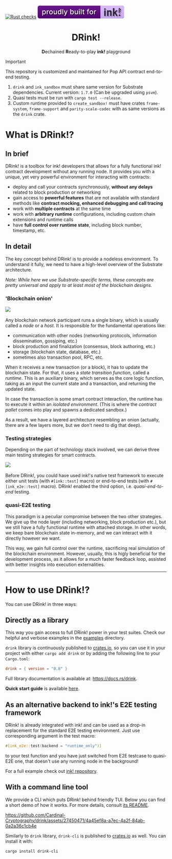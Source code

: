 [![Rust checks](https://github.com/Cardinal-Cryptography/drink/actions/workflows/rust-checks.yml/badge.svg)](https://github.com/Cardinal-Cryptography/drink/actions/workflows/rust-checks.yml)
[![Built for ink!](https://raw.githubusercontent.com/paritytech/ink/master/.images/built-for-ink.svg)](https://github.com/paritytech/ink)

<h1 align="center"> DRink! </h1>
<p align="center"> <b>D</b>echained <b>R</b>eady-to-play <b>ink!</b> playground </p>

> [!IMPORTANT]
> This repository is customized and maintained for Pop API contract end-to-end testing.
>
> 1. `drink` and `ink_sandbox` must share same version for Substrate dependencies. Current version: `1.7.0` (Can be upgraded using `psvm`).
> 2. Quasi tests must be run with `cargo test --release`.
> 3. Custom runtime provided to `create_sandbox!` must have crates `frame-system`, `frame-support` and `parity-scale-codec` with as same versions as the `drink` crate.

# What is DRink!?

## In brief

DRink! is a toolbox for ink! developers that allows for a fully functional ink! contract development without any running node.
It provides you with a unique, yet very powerful environment for interacting with contracts:

- deploy and call your contracts synchronously, **without any delays** related to block production or networking
- gain access to **powerful features** that are not available with standard methods like **contract mocking, enhanced debugging and call tracing**
- work with **multiple contracts** at the same time
- work with **arbitrary runtime** configurations, including custom chain extensions and runtime calls
- have **full control over runtime state**, including block number, timestamp, etc.

## In detail

The key concept behind DRink! is to provide a nodeless environment.
To understand it fully, we need to have a high-level overview of the Substrate architecture.

_Note: While here we use Substrate-specific terms, these concepts are pretty universal and apply to at least most of the blockchain designs._

### 'Blockchain onion'

<img src="resources/blockchain-onion.svg">

Any blockchain network participant runs a single binary, which is usually called a _node_ or a _host_.
It is responsible for the fundamental operations like:

- communication with other nodes (networking protocols, information dissemination, gossiping, etc.)
- block production and finalization (consensus, block authoring, etc.)
- storage (blockchain state, database, etc.)
- sometimes also transaction pool, RPC, etc.

When it receives a new transaction (or a block), it has to update the blockchain state.
For that, it uses a _state transition function_, called a _runtime_.
This is an auxiliary binary, which serves as the core logic function, taking as an input the current state and a transaction, and returning the updated state.

In case the transaction is some smart contract interaction, the runtime has to execute it within an _isolated environment_.
(This is where the _contract pallet_ comes into play and spawns a dedicated sandbox.)

As a result, we have a layered architecture resembling an onion (actually, there are a few layers more, but we don't need to dig that deep).

### Testing strategies

Depending on the part of technology stack involved, we can derive three main testing strategies for smart contracts.

<img src="resources/testing-strategies.svg">

Before DRink!, you could have used ink!'s native test framework to execute either unit tests (with `#[ink::test]` macro) or end-to-end tests (with `#[ink_e2e::test]` macro).
DRink! enabled the third option, i.e. _quasi-end-to-end_ testing.

### quasi-E2E testing

This paradigm is a peculiar compromise between the two other strategies.
We give up the node layer (including networking, block production etc.), but we still have a fully functional runtime with attached storage.
In other words, we keep bare blockchain state in-memory, and we can interact with it directly however we want.

This way, we gain full control over the runtime, sacrificing real simulation of the blockchain environment.
However, usually, this is higly beneficial for the development process, as it allows for a much faster feedback loop, assisted with better insights into execution externalities.

---

# How to use DRink!?

You can use DRink! in three ways:

## Directly as a library

This way you gain access to full DRink! power in your test suites.
Check our helpful and verbose examples in the [examples](examples) directory.

`drink` library is continuously published to [crates.io](https://crates.io/crates/drink), so you can use it in your project with either `cargo add drink` or by adding the following line to your `Cargo.toml`:

```toml
drink = { version = "0.8" }
```

Full library documentation is available at: https://docs.rs/drink.

**Quick start guide** is available [here](examples/quick-start-with-drink/README.md).

## As an alternative backend to ink!'s E2E testing framework

DRink! is already integrated with ink! and can be used as a drop-in replacement for the standard E2E testing environment.
Just use corresponding argument in the test macro:

```rust
#[ink_e2e::test(backend = "runtime_only")]
```

to your test function and you have just switched from E2E testcase to quasi-E2E one, that doesn't use any running node in the background!

For a full example check out [ink! repository](https://github.com/paritytech/ink/blob/master/integration-tests/e2e-runtime-only-backend/lib.rs).

## With a command line tool

We provide a CLI which puts DRink! behind friendly TUI.
Below you can find a short demo of how it works.
For more details, consult [its README](drink-cli/README.md).

https://github.com/Cardinal-Cryptography/drink/assets/27450471/4a45ef8a-a7ec-4a2f-84ab-0a2a36c1cb4e

Similarly to `drink` library, `drink-cli` is published to [crates.io](https://crates.io/crates/drink-cli) as well.
You can install it with:

```shell
cargo install drink-cli
```
